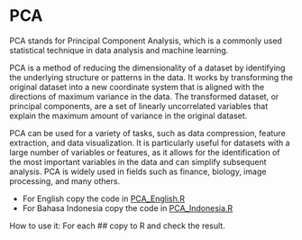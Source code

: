 # PCA
PCA stands for Principal Component Analysis, which is a commonly used statistical technique in data analysis and machine learning.

PCA is a method of reducing the dimensionality of a dataset by identifying the underlying structure or patterns in the data. It works by transforming the original dataset into a new coordinate system that is aligned with the directions of maximum variance in the data. The transformed dataset, or principal components, are a set of linearly uncorrelated variables that explain the maximum amount of variance in the original dataset.

PCA can be used for a variety of tasks, such as data compression, feature extraction, and data visualization. It is particularly useful for datasets with a large number of variables or features, as it allows for the identification of the most important variables in the data and can simplify subsequent analysis. PCA is widely used in fields such as finance, biology, image processing, and many others.

- For English copy the code in [PCA_English.R](https://github.com/zenklinov/PCA/blob/main/PCA_English.R)
- For Bahasa Indonesia copy the code in [PCA_Indonesia.R](https://github.com/zenklinov/PCA/blob/main/PCA_Indonesia.R)

How to use it: For each ## copy to R and check the result.
